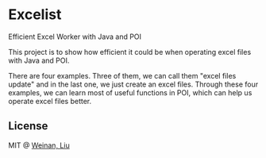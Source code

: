 # Excelist

Efficient Excel Worker with Java and POI

This project is to show how efficient it could be when operating excel files with Java and POI.

There are four examples. Three of them, we can call them "excel files update" and in the last one, we just create an excel files. Through these four examples, we can learn most of useful functions in POI, which can help us operate excel files better.

## License

MIT @ [Weinan, Liu](https://github.com/liuweinan0575)